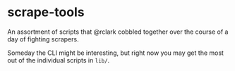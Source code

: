# scrape-tools

An assortment of scripts that @rclark cobbled together over the course of a day of fighting scrapers.

Someday the CLI might be interesting, but right now you may get the most out of the individual scripts in `lib/`.
